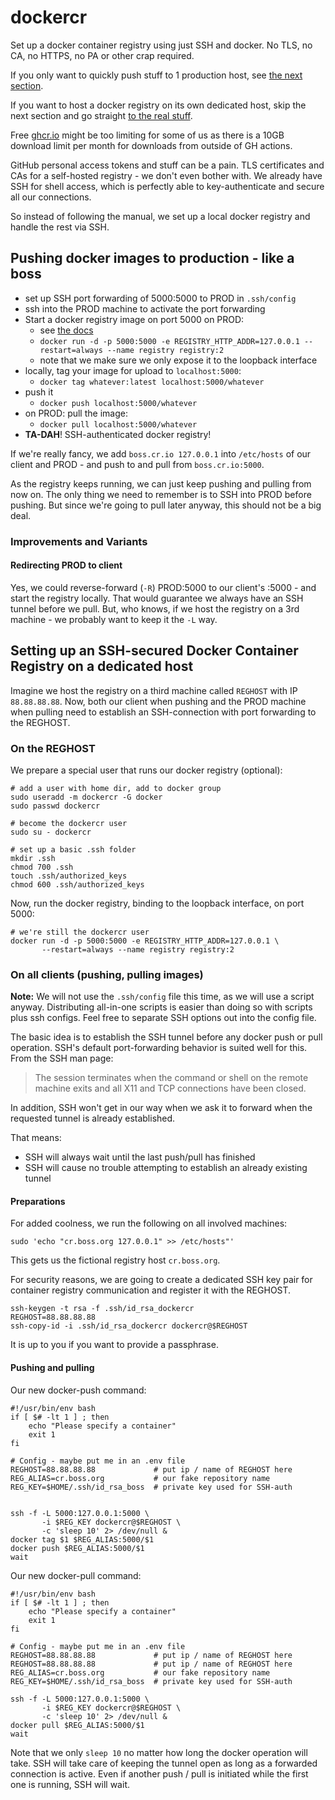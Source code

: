 # dockercr

Set up a docker container registry using just SSH and docker. No TLS, no CA, no
HTTPS, no PA or other crap required.

If you only want to quickly push stuff to 1 production host, see [the next
section](#pushing-docker-images-to-production---like-a-boss).

If you want to host a docker registry on its own dedicated host, skip the next
section and go straight [to the real
stuff](#setting-up-an-ssh-secured-docker-container-registry-on-a-dedicated-host).

Free [ghcr.io](https://ghcr.io) might be too limiting for some of us as there is
a 10GB download limit per month for downloads from outside of GH actions.

GitHub personal access tokens and stuff can be a pain. TLS certificates and CAs
for a self-hosted registry - we don't even bother with. We already have SSH for
shell access, which is perfectly able to key-authenticate and secure all our
connections.

So instead of following the manual, we set up a local docker registry and handle
the rest via SSH.

## Pushing docker images to production - like a boss

- set up SSH port forwarding of 5000:5000 to PROD in `.ssh/config`
- ssh into the PROD machine to activate the port forwarding
- Start a docker registry image on port 5000 on PROD:
  - see [the docs](https://docs.docker.com/registry/deploying)
  - `docker run -d -p 5000:5000 -e REGISTRY_HTTP_ADDR=127.0.0.1 --restart=always --name registry registry:2`
  - note that we make sure we only expose it to the loopback interface
- locally, tag your image for upload to `localhost:5000`:
  - `docker tag whatever:latest localhost:5000/whatever`
- push it
  - `docker push localhost:5000/whatever`
- on PROD: pull the image:
  - `docker pull localhost:5000/whatever`
- **TA-DAH**! SSH-authenticated docker registry!

If we're really fancy, we add `boss.cr.io 127.0.0.1` into `/etc/hosts` of our
client and PROD - and push to and pull from `boss.cr.io:5000`.

As the registry keeps running, we can just keep pushing and pulling from now on.
The only thing we need to remember is to SSH into PROD before pushing. But since
we're going to pull later anyway, this should not be a big deal.

### Improvements and Variants

#### Redirecting PROD to client

Yes, we could reverse-forward (`-R`) PROD:5000 to our client's :5000 - and start
the registry locally. That would guarantee we always have an SSH tunnel before
we pull. But, who knows, if we host the registry on a 3rd machine - we probably
want to keep it the `-L` way.

## Setting up an SSH-secured Docker Container Registry on a dedicated host

Imagine we host the registry on a third machine called `REGHOST` with IP
`88.88.88.88`. Now, both our client when pushing and the PROD machine when
pulling need to establish an SSH-connection with port forwarding to the REGHOST.

### On the REGHOST

We prepare a special user that runs our docker registry (optional):

```shell
# add a user with home dir, add to docker group
sudo useradd -m dockercr -G docker
sudo passwd dockercr

# become the dockercr user
sudo su - dockercr

# set up a basic .ssh folder
mkdir .ssh
chmod 700 .ssh
touch .ssh/authorized_keys
chmod 600 .ssh/authorized_keys
```

Now, run the docker registry, binding to the loopback interface, on port 5000:

```shell
# we're still the dockercr user
docker run -d -p 5000:5000 -e REGISTRY_HTTP_ADDR=127.0.0.1 \
       --restart=always --name registry registry:2
```

### On all clients (pushing, pulling images)

**Note:** We will not use the `.ssh/config` file this time, as we will use a
script anyway. Distributing all-in-one scripts is easier than doing so with
scripts plus ssh configs. Feel free to separate SSH options out into the config
file.

The basic idea is to establish the SSH tunnel before any docker push or pull
operation. SSH's default port-forwarding behavior is suited well for this. From
the SSH man page:

> The session terminates when the command or shell on the remote machine exits
> and all X11 and TCP connections have been closed.

In addition, SSH won't get in our way when we ask it to forward when the
requested tunnel is already established.

That means:

- SSH will always wait until the last push/pull has finished
- SSH will cause no trouble attempting to establish an already existing tunnel

#### Preparations

For added coolness, we run the following on all involved machines:

```shell
sudo 'echo "cr.boss.org 127.0.0.1" >> /etc/hosts"'
```

This gets us the fictional registry host `cr.boss.org`.

For security reasons, we are going to create a dedicated SSH key pair for
container registry communication and register it with the REGHOST.

```shell
ssh-keygen -t rsa -f .ssh/id_rsa_dockercr
REGHOST=88.88.88.88
ssh-copy-id -i .ssh/id_rsa_dockercr dockercr@$REGHOST
```

It is up to you if you want to provide a passphrase.

#### Pushing and pulling

Our new docker-push command:

```shell
#!/usr/bin/env bash
if [ $# -lt 1 ] ; then
    echo "Please specify a container"
    exit 1
fi

# Config - maybe put me in an .env file
REGHOST=88.88.88.88             # put ip / name of REGHOST here
REG_ALIAS=cr.boss.org           # our fake repository name
REG_KEY=$HOME/.ssh/id_rsa_boss  # private key used for SSH-auth


ssh -f -L 5000:127.0.0.1:5000 \
       -i $REG_KEY dockercr@$REGHOST \
       -c 'sleep 10' 2> /dev/null &
docker tag $1 $REG_ALIAS:5000/$1
docker push $REG_ALIAS:5000/$1
wait
```

Our new docker-pull command:

```shell
#!/usr/bin/env bash
if [ $# -lt 1 ] ; then
    echo "Please specify a container"
    exit 1
fi

# Config - maybe put me in an .env file
REGHOST=88.88.88.88             # put ip / name of REGHOST here
REGHOST=88.88.88.88             # put ip / name of REGHOST here
REG_ALIAS=cr.boss.org           # our fake repository name
REG_KEY=$HOME/.ssh/id_rsa_boss  # private key used for SSH-auth

ssh -f -L 5000:127.0.0.1:5000 \
       -i $REG_KEY dockercr@$REGHOST \
       -c 'sleep 10' 2> /dev/null &
docker pull $REG_ALIAS:5000/$1
wait
```

Note that we only `sleep 10` no matter how long the docker operation will take.
SSH will take care of keeping the tunnel open as long as a forwarded connection
is active. Even if another push / pull is initiated while the first one is
running, SSH will wait.
